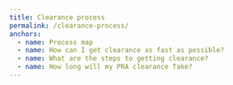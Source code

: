 ```yaml
---
title: Clearance process
permalink: /clearance-process/
anchors:
  - name: Process map
  - name: How can I get clearance as fast as possible?
  - name: What are the steps to getting clearance?
  - name: How long will my PRA clearance Take?
---
```

